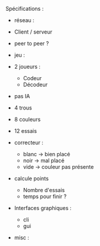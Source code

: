 Spécifications :

- réseau :
 - Client / serveur
 - peer to peer ?
 
- jeu :
 - 2 joueurs :
    - Codeur 
    - Décodeur
 - pas IA
 - 4 trous
 - 8 couleurs
 - 12 essais
 - correcteur :
    - blanc -> bien placé
    - noir -> mal placé
    - vide -> couleur pas présente
 - calcule points
    - Nombre d'essais
    - temps pour finir ?
 - Interfaces graphiques :
    - cli
    - gui
    
    
    
    
 - misc :
 